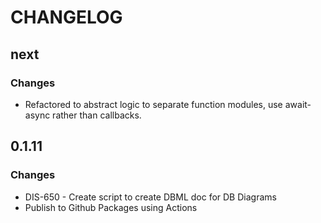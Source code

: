 # CHANGELOG

## next

### Changes

- Refactored to abstract logic to separate function modules, use await-async rather than callbacks.

## 0.1.11

### Changes

- DIS-650 - Create script to create DBML doc for DB Diagrams
- Publish to Github Packages using Actions